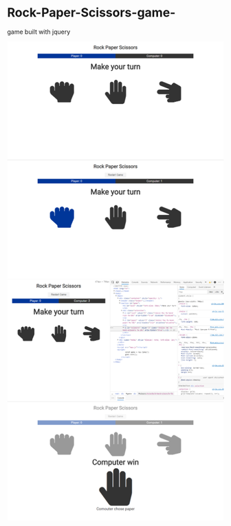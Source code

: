 # Rock-Paper-Scissors-game-
game built with jquery

![](img/rps1.png)
![](img/rps2.png)
![](img/rps3.png)
![](img/rps4.png)